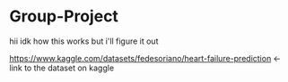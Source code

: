 # Group-Project
hii idk how this works but i'll figure it out

https://www.kaggle.com/datasets/fedesoriano/heart-failure-prediction <- link to the dataset on kaggle
